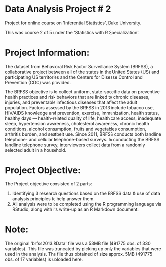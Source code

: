 # Data Analysis Project # 2

Project for online course on 'Inferential Statistics', Duke University. 

This was course 2 of 5 under the 'Statistics with R Specialization'.

# Project Information:

The dataset from Behavioral Risk Factor Surveillance System (BRFSS), a collaborative project between all of the states in the United States (US) and participating US territories and the Centers for Disease Control and Prevention (CDC) was provided. 

The BRFSS objective is to collect uniform, state-specific data on preventive health practices and risk behaviors that are linked to chronic diseases, injuries, and preventable infectious diseases that affect the adult population. Factors assessed by the BRFSS in 2013 include tobacco use, HIV/AIDS knowledge and prevention, exercise, immunization, health status, healthy days — health-related quality of life, health care access, inadequate sleep, hypertension awareness, cholesterol awareness, chronic health conditions, alcohol consumption, fruits and vegetables consumption, arthritis burden, and seatbelt use. Since 2011, BRFSS conducts both landline telephone- and cellular telephone-based surveys. In conducting the BRFSS landline telephone survey, interviewers collect data from a randomly selected adult in a household.

# Project Objective:

The Project objective consisted of 2 parts:
1. Identifying 3 research questions based on the BRFSS data & use of data analysis principles to help answer them.
2. All analysis were to be completed using the R programming language via RStudio, along with its write-up as an R Markdown document.

# Note:

The original 'brfss2013.RData' file was a 53MB file (491775 obs. of 330 variables). This file was truncated by picking up only the variables that were used in the analysis.
The file thus obtained of size approx. 5MB (491775 obs. of 17 variables) is uploaded here.

